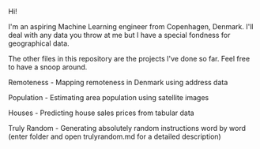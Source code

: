 Hi!

I'm an aspiring Machine Learning engineer from Copenhagen, Denmark. I'll deal with any data you throw at me but I have a special fondness for geographical data.

The other files in this repository are the projects I've done so far. Feel free to have a snoop around.


Remoteness - Mapping remoteness in Denmark using address data

Population - Estimating area population using satellite images

Houses - Predicting house sales prices from tabular data

Truly Random - Generating absolutely random instructions word by word (enter folder and open trulyrandom.md for a detailed description)

